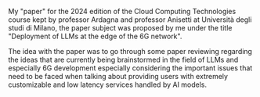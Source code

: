My "paper" for the 2024 edition of the Cloud Computing Technologies course kept by professor Ardagna and professor Anisetti at Università degli studi di Milano, the paper subject was proposed by me under the title "Deployment of LLMs at the edge of the 6G network".

The idea with the paper was to go through some paper reviewing regarding the ideas that are currently being brainstormed in the field of LLMs and especially 6G development especially considering the important issues that need to be faced when talking about providing users with extremely customizable and low latency services handled by AI models.

